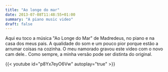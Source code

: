 ```yaml
---
title: "Ao longe do mar"
date: 2013-07-08T11:48:55+01:00
summary: "A piano music video"
draft: false
---
```


Aqui eu toco a música "Ao Longe do Mar" de Madredeus, no piano e na casa dos meus pais. A qualidade do som e um pouco pior porque estão a arrumar coisas na cozinha. O meu namorado gravou este video com o novo cam dele.. Como sempre, a minha versão pode ser distinta do original.

{{< youtube id="p8Yx7eyO6Vw" autoplay="true" >}}

